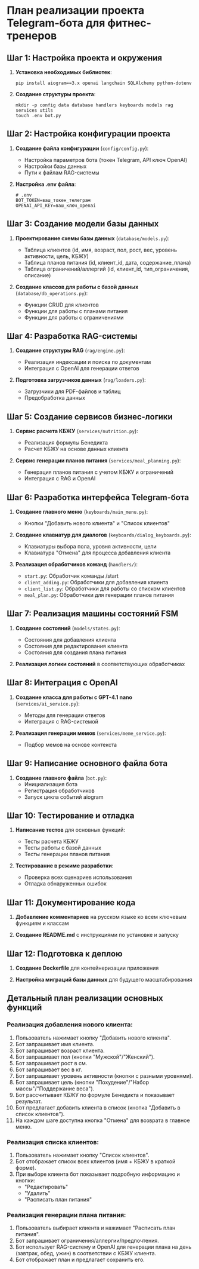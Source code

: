 # План реализации проекта Telegram-бота для фитнес-тренеров

## Шаг 1: Настройка проекта и окружения

1. **Установка необходимых библиотек**:
   ```
   pip install aiogram==3.x openai langchain SQLAlchemy python-dotenv
   ```

2. **Создание структуры проекта**:
   ```
   mkdir -p config data database handlers keyboards models rag services utils
   touch .env bot.py
   ```

## Шаг 2: Настройка конфигурации проекта

1. **Создание файла конфигурации** (`config/config.py`):
   - Настройка параметров бота (токен Telegram, API ключ OpenAI)
   - Настройки базы данных
   - Пути к файлам RAG-системы

2. **Настройка .env файла**:
   ```
   # .env
   BOT_TOKEN=ваш_токен_телеграм
   OPENAI_API_KEY=ваш_ключ_openai
   ```

## Шаг 3: Создание модели базы данных

1. **Проектирование схемы базы данных** (`database/models.py`):
   - Таблица клиентов (id, имя, возраст, пол, рост, вес, уровень активности, цель, КБЖУ)
   - Таблица планов питания (id, клиент_id, дата, содержание_плана)
   - Таблица ограничений/аллергий (id, клиент_id, тип_ограничения, описание)

2. **Создание классов для работы с базой данных** (`database/db_operations.py`):
   - Функции CRUD для клиентов
   - Функции для работы с планами питания
   - Функции для работы с ограничениями

## Шаг 4: Разработка RAG-системы

1. **Создание структуры RAG** (`rag/engine.py`):
   - Реализация индексации и поиска по документам
   - Интеграция с OpenAI для генерации ответов

2. **Подготовка загрузчиков данных** (`rag/loaders.py`):
   - Загрузчики для PDF-файлов и таблиц
   - Предобработка данных

## Шаг 5: Создание сервисов бизнес-логики

1. **Сервис расчета КБЖУ** (`services/nutrition.py`):
   - Реализация формулы Бенедикта
   - Расчет КБЖУ на основе данных клиента

2. **Сервис генерации планов питания** (`services/meal_planning.py`):
   - Генерация планов питания с учетом КБЖУ и ограничений
   - Интеграция с RAG и OpenAI

## Шаг 6: Разработка интерфейса Telegram-бота

1. **Создание главного меню** (`keyboards/main_menu.py`):
   - Кнопки "Добавить нового клиента" и "Список клиентов"

2. **Создание клавиатур для диалогов** (`keyboards/dialog_keyboards.py`):
   - Клавиатуры выбора пола, уровня активности, цели
   - Клавиатура "Отмена" для процесса добавления клиента

3. **Реализация обработчиков команд** (`handlers/`):
   - `start.py`: Обработчик команды /start
   - `client_adding.py`: Обработчики для добавления клиента
   - `client_list.py`: Обработчики для работы со списком клиентов
   - `meal_plan.py`: Обработчики для генерации планов питания

## Шаг 7: Реализация машины состояний FSM

1. **Создание состояний** (`models/states.py`):
   - Состояния для добавления клиента
   - Состояния для редактирования клиента
   - Состояния для создания плана питания

2. **Реализация логики состояний** в соответствующих обработчиках

## Шаг 8: Интеграция с OpenAI

1. **Создание класса для работы с GPT-4.1 nano** (`services/ai_service.py`):
   - Методы для генерации ответов
   - Интеграция с RAG-системой

2. **Реализация генерации мемов** (`services/meme_service.py`):
   - Подбор мемов на основе контекста

## Шаг 9: Написание основного файла бота

1. **Создание главного файла** (`bot.py`):
   - Инициализация бота
   - Регистрация обработчиков
   - Запуск цикла событий aiogram

## Шаг 10: Тестирование и отладка

1. **Написание тестов** для основных функций:
   - Тесты расчета КБЖУ
   - Тесты работы с базой данных
   - Тесты генерации планов питания

2. **Тестирование в режиме разработки**:
   - Проверка всех сценариев использования
   - Отладка обнаруженных ошибок

## Шаг 11: Документирование кода

1. **Добавление комментариев** на русском языке ко всем ключевым функциям и классам

2. **Создание README.md** с инструкциями по установке и запуску

## Шаг 12: Подготовка к деплою

1. **Создание Dockerfile** для контейнеризации приложения

2. **Настройка миграций базы данных** для будущего масштабирования

## Детальный план реализации основных функций

### Реализация добавления нового клиента:

1. Пользователь нажимает кнопку "Добавить нового клиента".
2. Бот запрашивает имя клиента.
3. Бот запрашивает возраст клиента.
4. Бот запрашивает пол (кнопки "Мужской"/"Женский").
5. Бот запрашивает рост в см.
6. Бот запрашивает вес в кг.
7. Бот запрашивает уровень активности (кнопки с разными уровнями).
8. Бот запрашивает цель (кнопки "Похудение"/"Набор массы"/"Поддержание веса").
9. Бот рассчитывает КБЖУ по формуле Бенедикта и показывает результат.
10. Бот предлагает добавить клиента в список (кнопка "Добавить в список клиентов").
11. На каждом шаге доступна кнопка "Отмена" для возврата в главное меню.

### Реализация списка клиентов:

1. Пользователь нажимает кнопку "Список клиентов".
2. Бот отображает список всех клиентов (имя + КБЖУ в краткой форме).
3. При выборе клиента бот показывает подробную информацию и кнопки:
   - "Редактировать"
   - "Удалить"
   - "Расписать план питания"

### Реализация генерации плана питания:

1. Пользователь выбирает клиента и нажимает "Расписать план питания".
2. Бот запрашивает ограничения/аллергии/предпочтения.
3. Бот использует RAG-систему и OpenAI для генерации плана на день (завтрак, обед, ужин) в соответствии с КБЖУ клиента.
4. Бот отображает план и предлагает сохранить его.